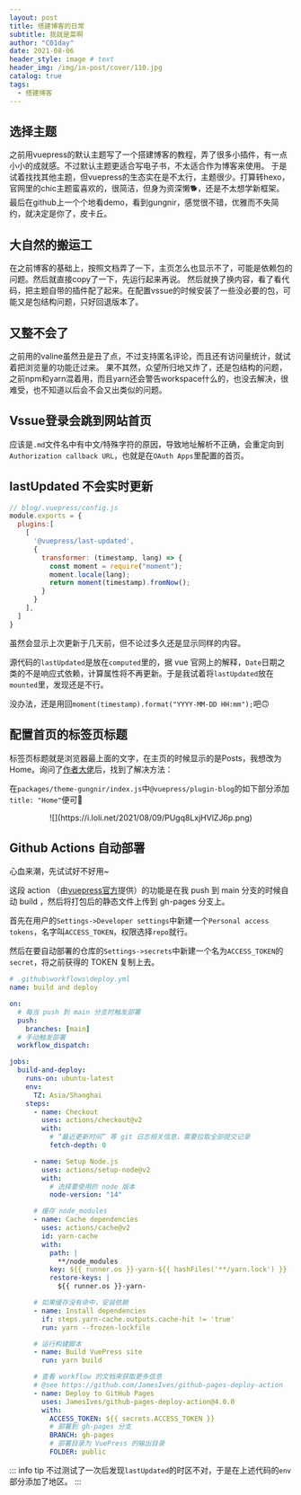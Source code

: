 ```yaml
---
layout: post
title: 搭建博客的日常
subtitle: 我就是菜啊
author: "C01day"
date: 2021-08-06
header_style: image # text
header_img: /img/in-post/cover/110.jpg
catalog: true
tags:
  - 搭建博客
---
```


## 选择主题
之前用vuepress的默认主题写了一个搭建博客的教程，弄了很多小插件，有一点小小的成就感。不过默认主题更适合写电子书，不太适合作为博客来使用。
于是试着找找其他主题，但vuepress的生态实在是不太行，主题很少。打算转hexo，官网里的chic主题蛮喜欢的，很简洁，但身为资深懒🐕，还是不太想学新框架。
最后在github上一个个地看demo，看到gungnir，感觉很不错，优雅而不失简约，就决定是你了，皮卡丘。

## 大自然的搬运工
在之前博客的基础上，按照文档弄了一下，主页怎么也显示不了，可能是依赖包的问题。然后就直接copy了一下，先运行起来再说。
然后就换了换内容，看了看代码，把主题自带的插件配了起来。在配置vssue的时候安装了一些没必要的包，可能又是包结构问题，只好回退版本了。

## 又整不会了
之前用的valine虽然丑是丑了点，不过支持匿名评论，而且还有访问量统计，就试着把浏览量的功能迁过来。
果不其然，众望所归地又炸了，还是包结构的问题，之前npm和yarn混着用，而且yarn还会警告workspace什么的，也没去解决，很难受，也不知道以后会不会又出类似的问题。

## Vssue登录会跳到网站首页
应该是`.md`文件名中有中文/特殊字符的原因，导致地址解析不正确，会重定向到`Authorization callback URL`，也就是在`OAuth Apps`里配置的首页。

## lastUpdated 不会实时更新
``` js
// blog/.vuepress/config.js
module.exports = {
  plugins:[
    [
      '@vuepress/last-updated', 
      {
        transformer: (timestamp, lang) => {
          const moment = require("moment");
          moment.locale(lang);
          return moment(timestamp).fromNow();
        }
      }
    ],
  ]
}
```
虽然会显示上次更新于几天前，但不论过多久还是显示同样的内容。

源代码的`lastUpdated`是放在`computed`里的，据 vue 官网上的解释，`Date`日期之类的不是响应式依赖，计算属性将不再更新。于是我试着将`lastUpdated`放在`mounted`里，发现还是不行。

没办法，还是用回`moment(timestamp).format("YYYY-MM-DD HH:mm");`吧🙃

## 配置首页的标签页标题
标签页标题就是浏览器最上面的文字，在主页的时候显示的是Posts，我想改为Home。询问了[作者大佬](https://zxh.io/)后，找到了解决方法：

在`packages/theme-gungnir/index.js`中`@vuepress/plugin-blog`的如下部分添加`title: "Home"`便可🤗
<div align=center>
![](https://i.loli.net/2021/08/09/PUgq8LxjHVlZJ6p.png)
</div>

## Github Actions 自动部署
心血来潮，先试试好不好用~

这段 action （由[vuepress官方](https://v2.vuepress.vuejs.org/zh/guide/deployment.html#github-pages)提供）的功能是在我 push 到 main 分支的时候自动 build ，然后将打包后的静态文件上传到 gh-pages 分支上。

首先在用户的`Settings->Developer settings`中新建一个`Personal access tokens`，名字叫`ACCESS_TOKEN`，权限选择`repo`就行。

然后在要自动部署的仓库的`Settings->secrets`中新建一个名为`ACCESS_TOKEN`的`secret`，将之前获得的 TOKEN 复制上去。

``` yml
# .github\workflows\deploy.yml
name: build and deploy

on:
  # 每当 push 到 main 分支时触发部署
  push:
    branches: [main]
  # 手动触发部署
  workflow_dispatch:

jobs:
  build-and-deploy:
    runs-on: ubuntu-latest
    env:
      TZ: Asia/Shanghai
    steps:
      - name: Checkout
        uses: actions/checkout@v2
        with:
          # “最近更新时间” 等 git 日志相关信息，需要拉取全部提交记录
          fetch-depth: 0

      - name: Setup Node.js
        uses: actions/setup-node@v2
        with:
          # 选择要使用的 node 版本
          node-version: "14"

      # 缓存 node_modules
      - name: Cache dependencies
        uses: actions/cache@v2
        id: yarn-cache
        with:
          path: |
            **/node_modules
          key: ${{ runner.os }}-yarn-${{ hashFiles('**/yarn.lock') }}
          restore-keys: |
            ${{ runner.os }}-yarn-

      # 如果缓存没有命中，安装依赖
      - name: Install dependencies
        if: steps.yarn-cache.outputs.cache-hit != 'true'
        run: yarn --frozen-lockfile

      # 运行构建脚本
      - name: Build VuePress site
        run: yarn build

      # 查看 workflow 的文档来获取更多信息
      # @see https://github.com/JamesIves/github-pages-deploy-action
      - name: Deploy to GitHub Pages
        uses: JamesIves/github-pages-deploy-action@4.0.0
        with:
          ACCESS_TOKEN: ${{ secrets.ACCESS_TOKEN }}
          # 部署到 gh-pages 分支
          BRANCH: gh-pages
          # 部署目录为 VuePress 的输出目录
          FOLDER: public
```
::: info tip
不过测试了一次后发现`lastUpdated`的时区不对，于是在上述代码的`env`部分添加了地区。
:::